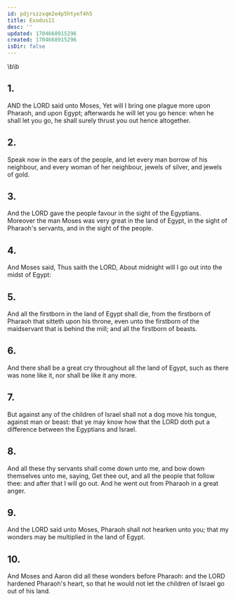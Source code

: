 ```yaml
---
id: pdjrszzxqm2e4p5htyef4h5
title: Exodus11
desc: ''
updated: 1704668915296
created: 1704668915296
isDir: false
---
```

\b\b
## 1.
AND the LORD said unto Moses, Yet will I bring one plague more upon Pharaoh, and upon Egypt; afterwards he will let you go hence: when he shall let you go, he shall surely thrust you out hence altogether.
## 2.
Speak now in the ears of the people, and let every man borrow of his neighbour, and every woman of her neighbour, jewels of silver, and jewels of gold.
## 3.
And the LORD gave the people favour in the sight of the Egyptians.  Moreover the man Moses was very great in the land of Egypt, in the sight of Pharaoh's servants, and in the sight of the people.
## 4.
And Moses said, Thus saith the LORD, About midnight will I go out into the midst of Egypt:
## 5.
And all the firstborn in the land of Egypt shall die, from the firstborn of Pharaoh that sitteth upon his throne, even unto the firstborn of the maidservant that is behind the mill; and all the firstborn of beasts.
## 6.
And there shall be a great cry throughout all the land of Egypt, such as there was none like it, nor shall be like it any more.
## 7.
But against any of the children of Israel shall not a dog move his tongue, against man or beast: that ye may know how that the LORD doth put a difference between the Egyptians and Israel.
## 8.
And all these thy servants shall come down unto me, and bow down themselves unto me, saying, Get thee out, and all the people that follow thee: and after that I will go out.  And he went out from Pharaoh in a great anger.
## 9.
And the LORD said unto Moses, Pharaoh shall not hearken unto you; that my wonders may be multiplied in the land of Egypt.
## 10.
And Moses and Aaron did all these wonders before Pharaoh: and the LORD hardened Pharaoh's heart, so that he would not let the children of Israel go out of his land.
